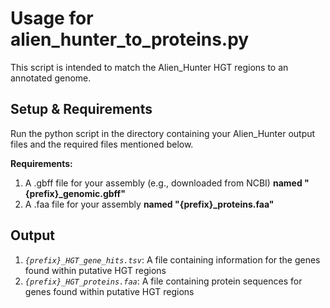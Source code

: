 # Usage for alien_hunter_to_proteins.py
This script is intended to match the Alien_Hunter HGT regions to an annotated genome.  

## Setup & Requirements 
Run the python script in the directory containing your Alien_Hunter output files and the required files mentioned below.  
  
**Requirements:**
1. A .gbff file for your assembly (e.g., downloaded from NCBI) **named "{prefix}_genomic.gbff"**
2. A .faa file for your assembly **named "{prefix}_proteins.faa"**

## Output
1. *`{prefix}_HGT_gene_hits.tsv`*: A file containing information for the genes found within putative HGT regions
2. *`{prefix}_HGT_proteins.faa`*: A file containing protein sequences for genes found within putative HGT regions
